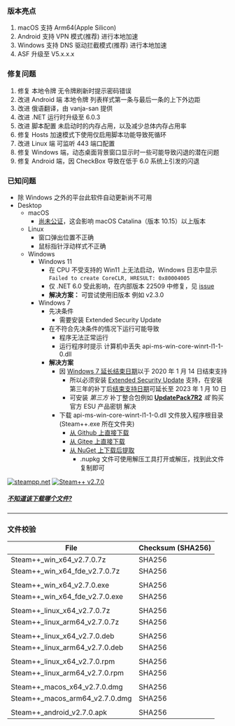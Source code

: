 ### 版本亮点
1. macOS 支持 Arm64(Apple Silicon)
2. Android 支持 VPN 模式(推荐) 进行本地加速
3. Windows 支持 DNS 驱动拦截模式(推荐) 进行本地加速
4. ASF 升级至 V5.x.x.x

### 修复问题
1. 修复 本地令牌 无令牌刷新时提示密码错误
2. 改进 Android 端 本地令牌 列表样式第一条与最后一条的上下外边距
3. 改进 俄语翻译，由 vanja-san 提供
4. 改进 .NET 运行时升级至 6.0.3
5. 改进 脚本配置 未启动时的内存占用，以及减少总体内存占用率
6. 修复 Hosts 加速模式下使用仅启用脚本功能导致死循环
7. 改进 Linux 端 可监听 443 端口配置
8. 修复 Windows 端，动态桌面背景窗口显示时一些可能导致闪退的潜在问题
9. 修复 Android 端，因 CheckBox 导致在低于 6.0 系统上引发的闪退

### 已知问题
- 除 Windows 之外的平台此软件自动更新尚不可用
- Desktop 
	- macOS
		- [尚未公证](https://support.apple.com/zh-cn/guide/mac-help/mh40616/10.15/mac/10.15)，这会影响 macOS Catalina（版本 10.15）以上版本
	- Linux
		- 窗口弹出位置不正确
		- 鼠标指针浮动样式不正确
	- Windows
		- Windows 11 
			- 在 CPU 不受支持的 Win11 上无法启动，Windows 日志中显示 ```Failed to create CoreCLR, HRESULT: 0x80004005```
			- 仅 .NET 6.0 受此影响，在内部版本 22509 中修复，见 [issue](https://github.com/dotnet/core/issues/6733)
			- **解决方案：** 可尝试使用旧版本 例如 v2.3.0
		- Windows 7
			- 先决条件
				- 需要安装 Extended Security Update
			- 在不符合先决条件的情况下运行可能导致
				- 程序无法正常运行
				- 运行程序时提示 计算机中丢失 api-ms-win-core-winrt-l1-1-0.dll
			- **解决方案**
				- 因 [Windows 7 延长结束日期](https://support.microsoft.com/zh-cn/windows/windows-7-%E6%94%AF%E6%8C%81%E4%BA%8E-2020-%E5%B9%B4-1-%E6%9C%88-14-%E6%97%A5%E7%BB%88%E6%AD%A2-b75d4580-2cc7-895a-2c9c-1466d9a53962)以于 2020 年 1 月 14 日结束支持
					- 所以必须安装 [Extended Security Update](https://docs.microsoft.com/zh-cn/troubleshoot/windows-client/windows-7-eos-faq/windows-7-extended-security-updates-faq) 支持，在安装第三年的补丁后[结束支持日期](https://docs.microsoft.com/zh-cn/lifecycle/products/windows-7)可延长至 2023 年 1 月 10 日
					- 可安装 *第三方* 补丁整合包例如 **[UpdatePack7R2](https://cn.bing.com/search?q=UpdatePack7R2)** *或* 购买官方 ESU 产品密钥 解决
				- 下载 api-ms-win-core-winrt-l1-1-0.dll 文件放入程序根目录(Steam++.exe 所在文件夹)
					- [从 Github 上直接下载](https://github.com/BeyondDimension/SteamTools/raw/develop/references/runtime.win7-x64.Microsoft.NETCore.Windows.ApiSets/api-ms-win-core-winrt-l1-1-0.dll)
					- [从 Gitee 上直接下载](https://gitee.com/rmbgame/SteamTools/raw/develop/references/runtime.win7-x64.Microsoft.NETCore.Windows.ApiSets/api-ms-win-core-winrt-l1-1-0.dll)
					- [从 NuGet 上下载后提取](https://www.nuget.org/api/v2/package/runtime.win7-x64.Microsoft.NETCore.Windows.ApiSets/1.0.1)
						- .nupkg 文件可使用解压工具打开或解压，找到此文件复制即可

[![steampp.net](https://img.shields.io/badge/WebSite-steampp.net-brightgreen.svg?style=flat-square&color=61dafb)](https://steampp.net)
[![Steam++ v2.7.0](https://img.shields.io/badge/Steam++-v2.7.0-brightgreen.svg?style=flat-square&color=512bd4)]()
  
  
##### [不知道该下载哪个文件?](./download-guide.md)
---

### 文件校验
|  File  | Checksum (SHA256)  |
|  ----  |  ----  |
| Steam++_win_x64_v2.7.0.7z  | SHA256 |
| Steam++_win_x64_fde_v2.7.0.7z  | SHA256 |
| | |
| Steam++_win_x64_v2.7.0.exe  | SHA256 |
| Steam++_win_x64_fde_v2.7.0.exe  | SHA256 |
| | |
| Steam++_linux_x64_v2.7.0.7z  | SHA256 |
| Steam++_linux_arm64_v2.7.0.7z  | SHA256 |
| | |
| Steam++_linux_x64_v2.7.0.deb  | SHA256 |
| Steam++_linux_arm64_v2.7.0.deb  | SHA256 |
| | |
| Steam++_linux_x64_v2.7.0.rpm  | SHA256 |
| Steam++_linux_arm64_v2.7.0.rpm  | SHA256 |
| | |
| Steam++_macos_x64_v2.7.0.dmg  | SHA256 |
| Steam++_macos_arm64_v2.7.0.dmg  | SHA256 |
| | |
| Steam++_android_v2.7.0.apk  | SHA256 |
